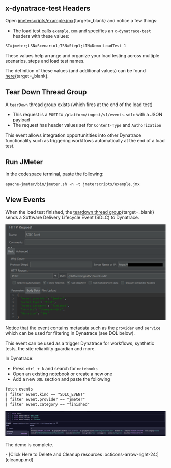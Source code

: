 
## x-dynatrace-test Headers

Open [jmeterscripts/example.jmx](https://github.com/Dynatrace/obslab-jmeter/blob/main/jmeterscripts/example.jmx){target=_blank} and notice a few things:

- The load test calls `example.com` and specifies an `x-dynatrace-test` headers with these values:

```
SI=jmeter;LSN=Scenario1;TSN=Step1;LTN=Demo LoadTest 1
```

These values help arrange and organize your load testing across multiple scenarios, steps and load test names.
      
The definition of these values (and additional values) can be found [here](https://docs.dynatrace.com/docs/platform-modules/automations/cloud-automation/test-automation#tag-tests-with-http-headers){target=_blank}.

## Tear Down Thread Group
A `tearDown` thread group exists (which fires at the end of the load test)

  - This request is a `POST` to `/platform/ingest/v1/events.sdlc` with a JSON payload
  - The request has header values set for `Content-Type` and `Authorization`

This event allows integration opportunitities into other Dynatrace functionality such as triggering workflows automatically at the end of a load test.

## Run JMeter

In the codespace terminal, paste the following:

```
apache-jmeter/bin/jmeter.sh -n -t jmeterscripts/example.jmx
```

## View Events

When the load test finished, the [teardown thread group](https://github.com/Dynatrace/obslab-jmeter/blob/fc0700075d990c9b5c95a2a69a98a8bc015e256f/jmeterscripts/example.jmx#L47){target=_blank} sends a Software Delivery Lifecycle Event (SDLC) to Dynatrace.

![teardown call](images/teardown.png)

Notice that the event contains metadata such as the `provider` and `service` which can be used for filtering in Dynatrace (see DQL below).

This event can be used as a trigger Dynatrace for workflows, synthetic tests, the site reliability guardian and more.

In Dynatrace:

* Press `ctrl + k` and search for `notebooks`
* Open an existing notebook or create a new one
* Add a new `DQL` section and paste the following

```
fetch events
| filter event.kind == "SDLC_EVENT"
| filter event.provider == "jmeter"
| filter event.category == "finished"
```

![sdlc event](images/sdlc-event.png)

The demo is complete.

<div class="grid cards" markdown>
- [Click Here to Delete and Cleanup resources :octicons-arrow-right-24:](cleanup.md)